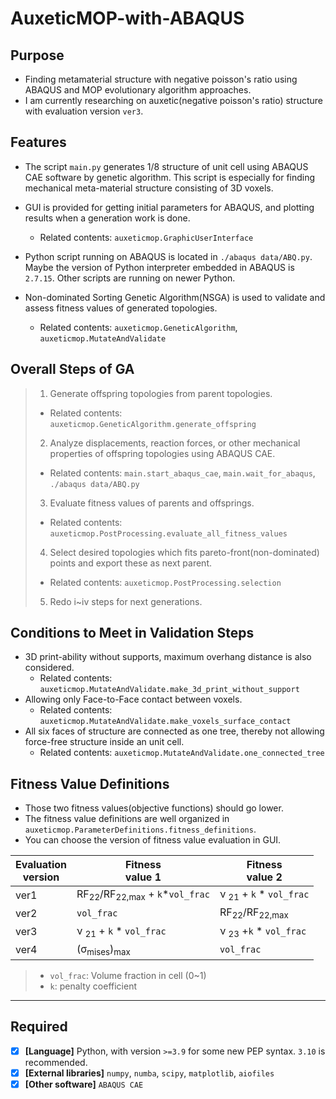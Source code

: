 # AuxeticMOP-with-ABAQUS
## Purpose
- Finding metamaterial structure with negative poisson's ratio using ABAQUS and MOP evolutionary algorithm approaches.
- I am currently researching on auxetic(negative poisson's ratio) structure with evaluation version `ver3`.


## Features
- The script `main.py` generates 1/8 structure of unit cell using ABAQUS CAE software by genetic algorithm.
This script is especially for finding mechanical meta-material structure consisting of 3D voxels.
- GUI is provided for getting initial parameters for ABAQUS, and plotting results when a generation work is done.
  + Related contents: `auxeticmop.GraphicUserInterface`

- Python script running on ABAQUS is located in `./abaqus data/ABQ.py`.
Maybe the version of Python interpreter embedded in ABAQUS is `2.7.15`. Other scripts are running on newer Python.

- Non-dominated Sorting Genetic Algorithm(NSGA) is used to validate and assess fitness values of generated topologies.
  + Related contents: `auxeticmop.GeneticAlgorithm`, `auxeticmop.MutateAndValidate`

## Overall Steps of GA
>1. Generate offspring topologies from parent topologies.
>   - Related contents: `auxeticmop.GeneticAlgorithm.generate_offspring`
>2. Analyze displacements, reaction forces, or other mechanical properties of offspring topologies using ABAQUS CAE.
>   - Related contents: `main.start_abaqus_cae`, `main.wait_for_abaqus`, `./abaqus data/ABQ.py`
>3. Evaluate fitness values of parents and offsprings.
>   - Related contents: `auxeticmop.PostProcessing.evaluate_all_fitness_values`
>4. Select desired topologies which fits pareto-front(non-dominated) points and export these as next parent.
>   - Related contents: `auxeticmop.PostProcessing.selection`
>5. Redo i~iv steps for next generations.

## Conditions to Meet in Validation Steps
- 3D print-ability without supports, maximum overhang distance is also considered.
  + Related contents: `auxeticmop.MutateAndValidate.make_3d_print_without_support`
- Allowing only Face-to-Face contact between voxels.
  + Related contents: `auxeticmop.MutateAndValidate.make_voxels_surface_contact`
- All six faces of structure are connected as one tree, thereby not allowing force-free structure inside an unit cell.
  + Related contents: `auxeticmop.MutateAndValidate.one_connected_tree`
## Fitness Value Definitions
- Those two fitness values(objective functions) should go lower.
- The fitness value definitions are well organized in `auxeticmop.ParameterDefinitions.fitness_definitions`.
- You can choose the version of fitness value evaluation in GUI.

| Evaluation<br/>version | Fitness<br/> value 1                                 | Fitness<br/> value 2                |
|------------------------|------------------------------------------------------|-------------------------------------|
| ver1                   | RF<sub>22</sub>/RF<sub>22,max</sub> + `k`*`vol_frac` | ν <sub>21</sub> + `k` * `vol_frac`  |
| ver2                   | `vol_frac`                                           | RF<sub>22</sub>/RF<sub>22,max</sub> |
| ver3                   | ν <sub>21</sub> + `k` * `vol_frac`                   | ν <sub>23</sub> +`k` * `vol_frac`   |
| ver4                   | (σ<sub>mises</sub>)<sub>max</sub>                    | `vol_frac`                          |
>- `vol_frac`: Volume fraction in cell (0~1)
>- `k`: penalty coefficient

---
## Required
- [x] **[Language]** Python, with version `>=3.9` for some new PEP syntax. `3.10` is recommended.
- [x] **[External libraries]** `numpy`, `numba`, `scipy`, `matplotlib`, `aiofiles`
- [x] **[Other software]** `ABAQUS CAE`
